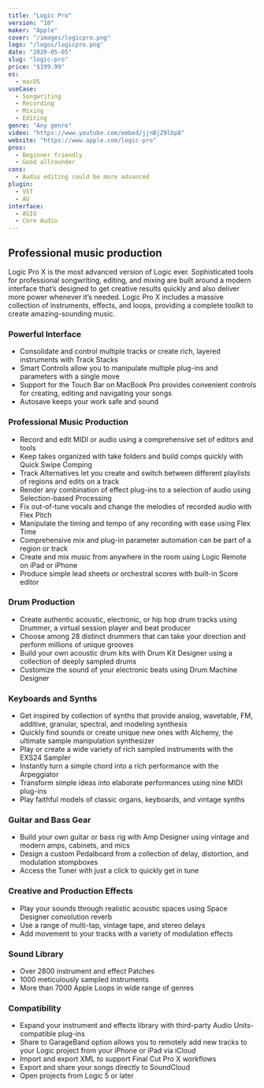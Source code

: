 ```yaml
---
title: "Logic Pro"
version: "10"
maker: "Apple"
cover: "/images/logicpro.png"
logo: "/logos/logicpro.png"
date: "2020-05-05"
slug: "logic-pro"
price: "$199.99"
os:
  - macOS
useCase:
  - Songwriting
  - Recording
  - Mixing
  - Editing
genre: "Any genre"
video: "https://www.youtube.com/embed/jjnBjZ9lbp8"
website: "https://www.apple.com/logic-pro"
pros:
  - Beginner friendly
  - Good allrounder
cons:
  - Audio editing could be more advanced
plugin:
  - VST
  - AU
interface:
  - ASIO
  - Core Audio
---
```


## Professional music production

Logic Pro X is the most advanced version of Logic ever. Sophisticated tools for professional songwriting, editing, and mixing are built around a modern interface that’s designed to get creative results quickly and also deliver more power whenever it’s needed. Logic Pro X includes a massive collection of instruments, effects, and loops, providing a complete toolkit to create amazing-sounding music.

### Powerful Interface

- Consolidate and control multiple tracks or create rich, layered instruments with Track Stacks
- Smart Controls allow you to manipulate multiple plug-ins and parameters with a single move
- Support for the Touch Bar on MacBook Pro provides convenient controls for creating, editing and navigating your songs
- Autosave keeps your work safe and sound

### Professional Music Production

- Record and edit MIDI or audio using a comprehensive set of editors and tools
- Keep takes organized with take folders and build comps quickly with Quick Swipe Comping
- Track Alternatives let you create and switch between different playlists of regions and edits on a track
- Render any combination of effect plug-ins to a selection of audio using Selection-based Processing
- Fix out-of-tune vocals and change the melodies of recorded audio with Flex Pitch
- Manipulate the timing and tempo of any recording with ease using Flex Time
- Comprehensive mix and plug-in parameter automation can be part of a region or track
- Create and mix music from anywhere in the room using Logic Remote on iPad or iPhone
- Produce simple lead sheets or orchestral scores with built-in Score editor

### Drum Production

- Create authentic acoustic, electronic, or hip hop drum tracks using Drummer, a virtual session player and beat producer
- Choose among 28 distinct drummers that can take your direction and perform millions of unique grooves
- Build your own acoustic drum kits with Drum Kit Designer using a collection of deeply sampled drums
- Customize the sound of your electronic beats using Drum Machine Designer

### Keyboards and Synths

- Get inspired by collection of synths that provide analog, wavetable, FM, additive, granular, spectral, and modeling synthesis
- Quickly find sounds or create unique new ones with Alchemy, the ultimate sample manipulation synthesizer
- Play or create a wide variety of rich sampled instruments with the EXS24 Sampler
- Instantly turn a simple chord into a rich performance with the Arpeggiator
- Transform simple ideas into elaborate performances using nine MIDI plug-ins
- Play faithful models of classic organs, keyboards, and vintage synths

### Guitar and Bass Gear

- Build your own guitar or bass rig with Amp Designer using vintage and modern amps, cabinets, and mics
- Design a custom Pedalboard from a collection of delay, distortion, and modulation stompboxes
- Access the Tuner with just a click to quickly get in tune

### Creative and Production Effects

- Play your sounds through realistic acoustic spaces using Space Designer convolution reverb
- Use a range of multi-tap, vintage tape, and stereo delays
- Add movement to your tracks with a variety of modulation effects

### Sound Library

- Over 2800 instrument and effect Patches
- 1000 meticulously sampled instruments
- More than 7000 Apple Loops in wide range of genres

### Compatibility

- Expand your instrument and effects library with third-party Audio Units-compatible plug-ins
- Share to GarageBand option allows you to remotely add new tracks to your Logic project from your iPhone or iPad via iCloud
- Import and export XML to support Final Cut Pro X workflows
- Export and share your songs directly to SoundCloud
- Open projects from Logic 5 or later
